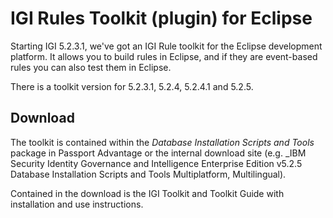 # IGI Rules Toolkit (plugin) for Eclipse
Starting IGI 5.2.3.1, we've got an IGI Rule toolkit for the Eclipse development platform. It allows you to build rules in Eclipse, and if they are event-based rules you can also test them in Eclipse.

There is a toolkit version for 5.2.3.1, 5.2.4, 5.2.4.1 and 5.2.5.

## Download
The toolkit is contained within the *Database Installation Scripts and Tools* package in Passport Advantage or the
internal download site (e.g. _IBM Security Identity Governance and Intelligence Enterprise Edition v5.2.5 Database
Installation Scripts and Tools Multiplatform, Multilingual).

Contained in the download is the IGI Toolkit and Toolkit Guide with installation and use instructions.
